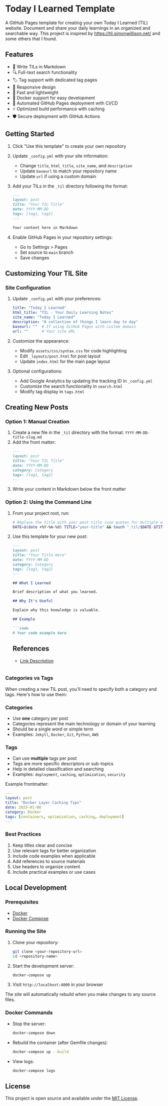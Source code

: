 # Today I Learned Template

A GitHub Pages template for creating your own Today I Learned (TIL) website. Document and share your daily learnings in an organized and searchable way. This project is inspired by https://til.simonwillison.net/ and some others that I found.

## Features

- 📝 Write TILs in Markdown
- 🔍 Full-text search functionality
- 🏷️ Tag support with dedicated tag pages
- 📱 Responsive design
- 🚀 Fast and lightweight
- 🐳 Docker support for easy development
- 🔄 Automated GitHub Pages deployment with CI/CD
- ⚡ Optimized build performance with caching
- 🛡️ Secure deployment with GitHub Actions

## Getting Started

1. Click "Use this template" to create your own repository
2. Update `_config.yml` with your site information:
   - Change `title`, `html_title`, `site_name`, and `description`
   - Update `baseurl` to match your repository name
   - Update `url` if using a custom domain

3. Add your TILs in the `_til` directory following the format:
   ```markdown
   ---
   layout: post
   title: "Your TIL Title"
   date: YYYY-MM-DD
   tags: [tag1, tag2]
   ---

   Your content here in Markdown
   ```

4. Enable GitHub Pages in your repository settings:
   - Go to Settings > Pages
   - Set source to `main` branch
   - Save changes

## Customizing Your TIL Site

### Site Configuration

1. Update `_config.yml` with your preferences:
   ```yaml
   title: "Today I Learned"
   html_title: "TIL - Your Daily Learning Notes"
   site_name: "Today I Learned"
   description: "A collection of things I learn day to day"
   baseurl: ""  # If using GitHub Pages with custom domain
   url: ""      # Your site URL
   ```

2. Customize the appearance:
   - Modify `assets/css/syntax.css` for code highlighting
   - Edit `_layouts/post.html` for post layout
   - Update `index.html` for the main page layout

3. Optional configurations:
   - Add Google Analytics by updating the tracking ID in `_config.yml`
   - Customize the search functionality in `search.html`
   - Modify tag display in `tags.html`

## Creating New Posts

### Option 1: Manual Creation

1. Create a new file in the `_til` directory with the format: `YYYY-MM-DD-title-slug.md`
2. Add the front matter:
   ```markdown
   ---
   layout: post
   title: "Your TIL Title"
   date: YYYY-MM-DD
   category: Category
   tags: [tag1, tag2]
   ---
   ```
3. Write your content in Markdown below the front matter

### Option 2: Using the Command Line

1. From your project root, run:
   ```bash
   # Replace the title with your post title (use quotes for multiple words)
   DATE=$(date +%Y-%m-%d) TITLE="your-title" && touch "_til/$DATE-$TITLE.md"
   ```

2. Use this template for your new post:
   ```markdown
   ---
   layout: post
   title: "Your Title Here"
   date: YYYY-MM-DD
   category: Category
   tags: [tag1, tag2]
   ---

   ## What I Learned

   Brief description of what you learned.

   ## Why It's Useful

   Explain why this knowledge is valuable.

   ## Example

   ```code
   # Your code example here
   ```

   ## References

   - [Link Description](URL)
   ```

### Categories vs Tags

When creating a new TIL post, you'll need to specify both a category and tags. Here's how to use them:

### Categories
- Use **one** category per post
- Categories represent the main technology or domain of your learning
- Should be a single word or simple term
- Examples: `Jekyll`, `Docker`, `Git`, `Python`, `AWS`

### Tags
- Can use **multiple** tags per post
- Tags are more specific descriptors or sub-topics
- Help in detailed classification and searching
- Examples: `deployment`, `caching`, `optimization`, `security`

Example frontmatter:
```yaml
---
layout: post
title: "Docker Layer Caching Tips"
date: 2025-01-08
category: Docker
tags: [containers, optimization, caching, deployment]
---
```

### Best Practices

1. Keep titles clear and concise
2. Use relevant tags for better organization
3. Include code examples when applicable
4. Add references to source materials
5. Use headers to organize content
6. Include practical examples or use cases

## Local Development

### Prerequisites

- [Docker](https://docs.docker.com/get-docker/)
- [Docker Compose](https://docs.docker.com/compose/install/)

### Running the Site

1. Clone your repository:
   ```bash
   git clone <your-repository-url>
   cd <repository-name>
   ```

2. Start the development server:
   ```bash
   docker-compose up
   ```

3. Visit `http://localhost:4000` in your browser

The site will automatically rebuild when you make changes to any source files.

### Docker Commands

- Stop the server:
  ```bash
  docker-compose down
  ```

- Rebuild the container (after Gemfile changes):
  ```bash
  docker-compose up --build
  ```

- View logs:
  ```bash
  docker-compose logs
  ```

## License

This project is open source and available under the [MIT License](LICENSE).
